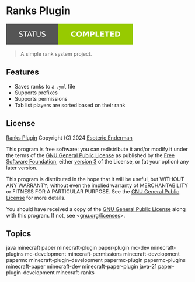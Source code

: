 # Ranks Plugin

[![Project Status: Completed](./assets/images/badges/status.svg)](./)

> A simple rank system project.

## Features

- Saves ranks to a `.yml` file
- Supports prefixes
- Supports permissions
- Tab list players are sorted based on their rank

## License

[Ranks Plugin](./) Copyright (C) 2024 [Esoteric Enderman](https://enderman.dev)

This program is free software: you can redistribute it and/or modify it under the terms of the [GNU General Public License](./LICENSE) as published by the [Free Software Foundation](https://www.fsf.org/), either [version 3](./LICENSE) of the License, or (at your option) any later version.

This program is distributed in the hope that it will be useful, but WITHOUT ANY WARRANTY; without even the implied warranty of MERCHANTABILITY or FITNESS FOR A PARTICULAR PURPOSE. See the [GNU General Public License](./LICENSE) for more details.

You should have received a copy of the [GNU General Public License](./LICENSE) along with this program. If not, see <[gnu.org/licenses](https://www.gnu.org/licenses/)>.

## Topics

java minecraft paper minecraft-plugin paper-plugin mc-dev minecraft-plugins mc-development minecraft-permissions minecraft-development papermc minecraft-plugin-development papermc-plugin papermc-plugins minecraft-paper minecraft-dev minecraft-paper-plugin java-21 paper-plugin-development minecraft-ranks
